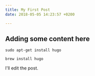 ```yaml
---
title: My First Post
date: 2018-05-05 14:23:57 +0200

---
```

## Adding some content here

`sudo apt-get install hugo`

`brew install hugo`

I'll edit the post.
